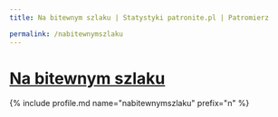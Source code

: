 ```yaml
---
title: Na bitewnym szlaku | Statystyki patronite.pl | Patromierz

permalink: /nabitewnymszlaku
---
```


# [Na bitewnym szlaku](https://patronite.pl/nabitewnymszlaku)

{% include profile.md name="nabitewnymszlaku" prefix="n" %}
